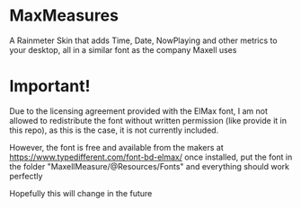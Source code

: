 # MaxMeasures
A Rainmeter Skin that adds Time, Date, NowPlaying and other metrics to your desktop, all in a similar font as the company Maxell uses

# Important!
Due to the licensing agreement provided with the ElMax font, I am not allowed to redistribute the font without written permission (like provide it in this repo), as this is the case, it is not currently included.

However, the font is free and available from the makers at https://www.typedifferent.com/font-bd-elmax/
once installed, put the font in the folder "MaxellMeasure/@Resources/Fonts" and everything should work perfectly

Hopefully this will change in the future

